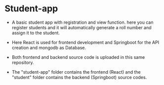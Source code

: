 # Student-app
* A basic student app with registration and view function. here you can register students and it will automatically generate a roll number and assign it to the student. 

* Here React is used for frontend development and Springboot for the API creation and mongodb as Database. 

* Both frontend and backend source code is uploaded in this same repository.

* The "student-app" folder contains the frontend  (React) and the "student" folder contains the backend (Springboot) source codes.


